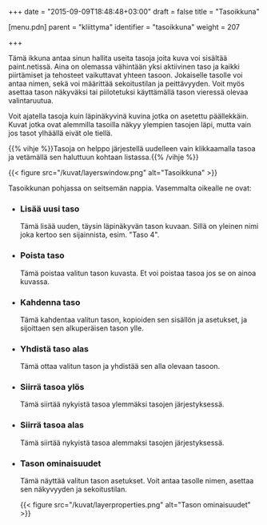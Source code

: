+++
date = "2015-09-09T18:48:48+03:00"
draft = false
title = "Tasoikkuna"

[menu.pdn]
    parent = "kliittyma"
    identifier = "tasoikkuna"
    weight = 207

+++

Tämä ikkuna antaa sinun hallita useita tasoja joita kuva voi sisältää paint.netissä. Aina on olemassa vähintään yksi aktiivinen taso ja kaikki
piirtämiset ja tehosteet vaikuttavat yhteen tasoon. Jokaiselle tasolle voi antaa nimen, sekä voi määrittää sekoitustilan ja peittävyyden. Voit
myös asettaa tason näkyväksi tai piilotetuksi käyttämällä tason vieressä olevaa valintaruutua.

Voit ajatella tasoja kuin läpinäkyvinä kuvina jotka on asetettu päällekkäin. Kuvat jotka ovat alemmilla tasoilla näkyy ylempien tasojen läpi,
mutta vain jos tasot ylhäällä eivät ole tiellä.

{{% vihje %}}Tasoja on helppo järjestellä uudelleen vain klikkaamalla tasoa ja vetämällä sen haluttuun kohtaan listassa.{{% /vihje %}}

{{< figure src="/kuvat/layerswindow.png" alt="Tasoikkuna" >}}

Tasoikkunan pohjassa on seitsemän nappia. Vasemmalta oikealle ne ovat:

* ### Lisää uusi taso

    Tämä lisää uuden, täysin läpinäkyvän tason kuvaan. Sillä on yleinen nimi joka kertoo sen sijainnista, esim. "Taso 4".

* ### Poista taso

    Tämä poistaa valitun tason kuvasta. Et voi poistaa tasoa jos se on ainoa kuvassa.

* ### Kahdenna taso

    Tämä kahdentaa valitun tason, kopioiden sen sisällön ja asetukset, ja sijoittaen sen alkuperäisen tason ylle.

* ### Yhdistä taso alas

    Tämä ottaa valitun tason ja yhdistää sen alla olevaan tasoon.

* ### Siirrä tasoa ylös

    Tämä siirtää nykyistä tasoa ylemmäksi tasojen järjestyksessä.

* ### Siirrä tasoa alas

    Tämä siirtää nykyistä tasoa alemmaksi tasojen järjestyksessä.

* ### Tason ominaisuudet

    Tämä näyttää valitun tason asetukset. Voit antaa tasolle nimen, asettaa sen näkyvyyden ja sekoitustilan.

    {{< figure src="/kuvat/layerproperties.png" alt="Tason ominaisuudet" >}}

